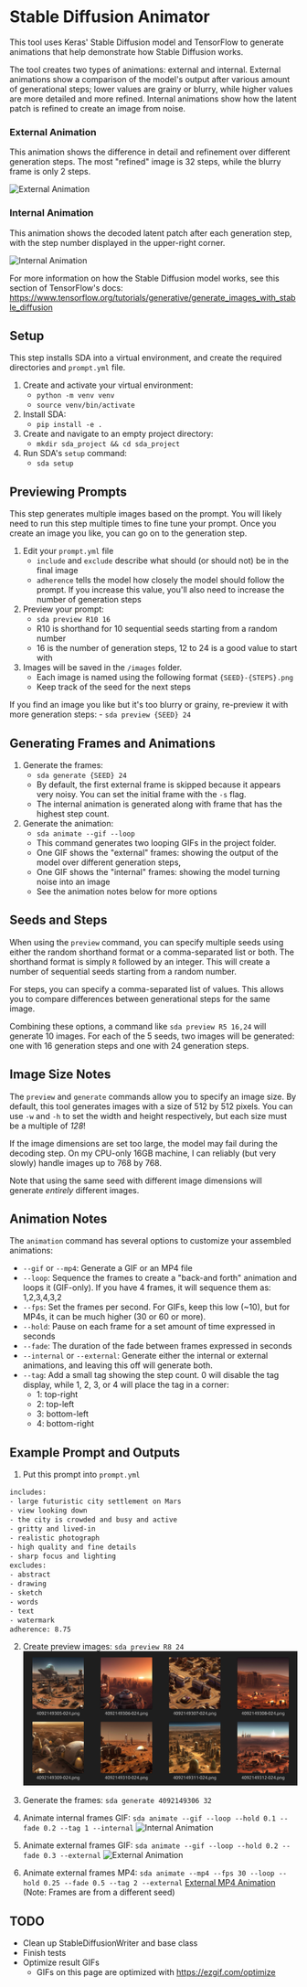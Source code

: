 # Stable Diffusion Animator

This tool uses Keras' Stable Diffusion model and TensorFlow to generate animations that
help demonstrate how Stable Diffusion works. 

The tool creates two types of animations: external and internal. External animations 
show a comparison of the model's output after various amount of generational steps; 
lower values are grainy or blurry, while higher values are more detailed and more
refined. Internal animations show how the latent patch is refined to create an image 
from noise. 

### External Animation

This animation shows the difference in detail and refinement over different generation
steps. The most "refined" image is 32 steps, while the blurry frame is only 2 steps.

![External Animation](/assets/4092149306_032_EXT.gif)

### Internal Animation

This animation shows the decoded latent patch after each generation step, with the step number displayed in the upper-right corner. 

![Internal Animation](/assets/4092149306_032_INT.gif)

For more information on how the Stable Diffusion model works, see this section of TensorFlow's docs:
https://www.tensorflow.org/tutorials/generative/generate_images_with_stable_diffusion

## Setup

This step installs SDA into a virtual environment, and create the required 
directories and `prompt.yml` file.

1. Create and activate your virtual environment: 
    - `python -m venv venv`
    - `source venv/bin/activate`
2. Install SDA:
    - `pip install -e .`
3. Create and navigate to an empty project directory:
    - `mkdir sda_project && cd sda_project`
4. Run SDA's `setup` command:
    - `sda setup`

## Previewing Prompts

This step generates multiple images based on the prompt. You will likely need to run this
step multiple times to fine tune your prompt. Once you create an image you like, you
can go on to the generation step.

1. Edit your `prompt.yml` file
    - `include` and `exclude` describe what should (or should not) be in the final image
    - `adherence` tells the model how closely the model should follow the prompt. If you 
      increase this value, you'll also need to increase the number of generation steps
2. Preview your prompt:
    - `sda preview R10 16`
    - R10 is shorthand for 10 sequential seeds starting from a random number
    - 16 is the number of generation steps, 12 to 24 is a good value to start with
3. Images will be saved in the `/images` folder.
    - Each image is named using the following format `{SEED}-{STEPS}.png`
    - Keep track of the seed for the next steps

If you find an image you like but it's too blurry or grainy, re-preview it with more generation steps:
    - `sda preview {SEED} 24`

## Generating Frames and Animations

1. Generate the frames:
    - `sda generate {SEED} 24`
    - By default, the first external frame is skipped because it appears very noisy. You can
      set the initial frame with the `-s` flag.
    - The internal animation is generated along with frame that has the highest step count.
2. Generate the animation:
    - `sda animate --gif --loop`
    - This command generates two looping GIFs in the project folder.
    - One GIF shows the "external" frames: showing the output of the model over 
      different generation steps,
    - One GIF shows the "internal" frames: showing the model turning noise into an image
    - See the animation notes below for more options

## Seeds and Steps

When using the `preview` command, you can specify multiple seeds using either the random
shorthand format or a comma-separated list or both. The shorthand format is simply `R`
followed by an integer. This will create a number of sequential seeds starting from a 
random number.

For steps, you can specify a comma-separated list of values. This allows you to compare differences between generational steps for the same image.

Combining these options, a command like `sda preview R5 16,24` will generate 10 images.
For each of the 5 seeds, two images will be generated: one with 16 generation steps and
one with 24 generation steps.

## Image Size Notes

The `preview` and `generate` commands allow you to specify an image size. By default, 
this tool generates images with a size of 512 by 512 pixels. You can use `-w` and `-h` 
to set the width and height respectively, but each size must be a multiple of *128*!

If the image dimensions are set too large, the model may fail during the decoding step.
On my CPU-only 16GB machine, I can reliably (but very slowly) handle images up to 768 by 768.

Note that using the same seed with different image dimensions will generate _entirely_
different images.

## Animation Notes

The `animation` command has several options to customize your assembled animations:

- `--gif` or `--mp4`: Generate a GIF or an MP4 file
- `--loop`: Sequence the frames to create a "back-and forth" animation and loops it (GIF-only). If you have 4 frames, it will sequence them as: 1,2,3,4,3,2
- `--fps`: Set the frames per second. For GIFs, keep this low (~10), but for MP4s, it can be much higher (30 or 60 or more).
- `--hold`: Pause on each frame for a set amount of time expressed in seconds
- `--fade`: The duration of the fade between frames expressed in seconds
- `--internal` or `--external`: Generate either the internal or external animations, and leaving this off will generate both.
- `--tag`: Add a small tag showing the step count. 0 will disable the tag display, while 1, 2, 3, or 4 will place the tag in a corner: 
    - 1: top-right
    - 2: top-left
    - 3: bottom-left
    - 4: bottom-right


## Example Prompt and Outputs

1. Put this prompt into `prompt.yml`

```
includes:
- large futuristic city settlement on Mars
- view looking down
- the city is crowded and busy and active
- gritty and lived-in
- realistic photograph
- high quality and fine details
- sharp focus and lighting
excludes:
- abstract
- drawing
- sketch
- words
- text
- watermark
adherence: 8.75
```

2. Create preview images: `sda preview R8 24`
![Preview Images](/assets/preview_images.png)

3. Generate the frames: `sda generate 4092149306 32`

4. Animate internal frames GIF: `sda animate --gif --loop --hold 0.1 --fade 0.2 --tag 1 --internal`
![Internal Animation](/assets/4092149306_032_INT.gif)

5. Animate external frames GIF: `sda animate --gif --loop --hold 0.2 --fade 0.3 --external`
![External Animation](/assets/4092149306_032_EXT.gif)

5. Animate external frames MP4: `sda animate --mp4 --fps 30 --loop --hold 0.25 --fade 0.5 --tag 2 --external`
[External MP4 Animation](/assets/4092149312_032_EXT.mp4)
(Note: Frames are from a different seed)

## TODO

- Clean up StableDiffusionWriter and base class
- Finish tests
- Optimize result GIFs 
    - GIFs on this page are optimized with https://ezgif.com/optimize